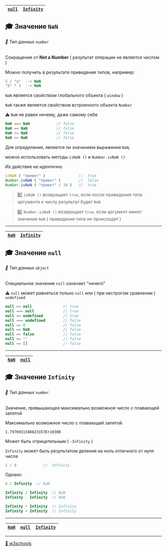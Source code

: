 <a name="NaN"></a>

| [`null`](#null) | [`Infinity`](#Infinity) |
|-|-|

## :mortar_board: Значение `NaN`

###### :pushpin: Тип данных  `number`

Сокращение от **Not a Number** ( результат операции не является числом )

Можно получить в результате приведения типов, например:

```javascript
5 / "a"  --> NaN
"b" * 3  --> NaN
```

`NaN` является свойством глобального объекта ( `window` )

`NaN` также является свойством встроенного объекта  `Number`

:warning: `NaN` не равен ничему, даже самому себе 

```javascript
NaN === NaN            // false
NaN == NaN             // false
NaN >= NaN             // false
NaN <= NaN             // false
```

Для определения, является ли значением выражения `NaN`, 

можно использовать методы   `isNaN ()`  и  `Number.isNaN ()`

Их действие не идентично

```javascript
isNaN ( "привет" )               //  true
Number.isNaN ( "привет" )        //  false
Number.isNaN ( "привет" / 10 )   //  true
```
> :hash: `isNaN ()`  возвращает `true`, если после приведения типа аргумента к числу результат будет  `NaN`

> :hash: `Number.isNaN ()`  возвращает `true`, если аргумент имеет значение  `NaN`  ( приведения типа не происходит )

***

<a name="null"></a>

| [`NaN`](#NaN) | [`Infinity`](#Infinity) |
|-|-|

## :mortar_board: Значение `null`

###### :pushpin: Тип данных  `object`

Специальное значение `null` означает "ничего"

:warning: `null` может равняться только `null` или ( при нестрогом сравнении ) `undefined`

```javascript      
null == null              // true
null === null             // true
null == undefined         // true
null === undefined        // false
null == 0                 // false
null == NaN               // false
null == false             // false
null == ""                // false
null == []                // false
```

***

<a name="Infinity"></a>

| [`NaN`](#NaN) | [`null`](#null) |
|-|-|

## :mortar_board: Значение `Infinity`

###### :pushpin: Тип данных  `number`

Значение, превышающее максимально возможное число с плавающей  запятой

Максимально возможное число с плавающей  запятой:

`1.7976931348623157E+10308`

Может быть отрицательным ( `-Infinity` )

`Infinity` может быть результатом деления на ноль отличного от нуля числа

```javascript
1 / 0            //  Infinity
```

Однако:

```javascript
0 / Infinity  // NaN

Infinity / Infinity  // NaN
Infinity - Infinity  // NaN

Infinity * Infinity  // Infinity
Infinity + Infinity  // Infinity
```

***

| [`NaN`](#NaN) | [`null`](#null) | [`Infinity`](#Infinity) |
|-|-|-|

***
[:link: w3schools](https://www.w3schools.com/jsref/jsref_infinity.asp)